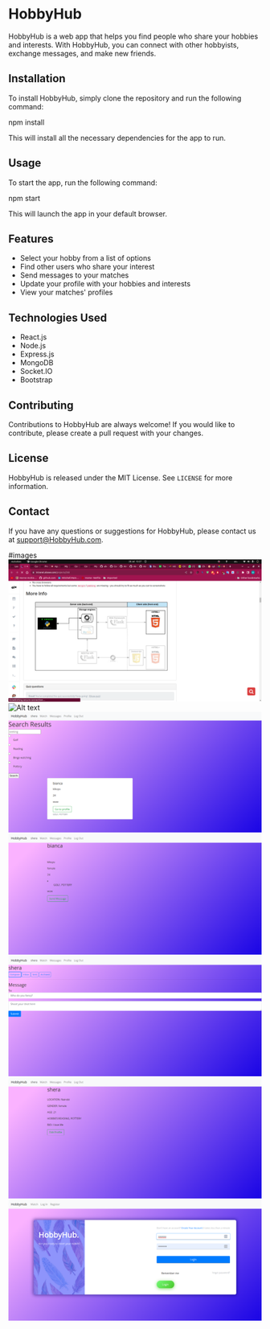 # HobbyHub

HobbyHub is a web app that helps you find people who share your hobbies and interests. With HobbyHub, you can connect with other hobbyists, exchange messages, and make new friends.

## Installation

To install HobbyHub, simply clone the repository and run the following command:

npm install


This will install all the necessary dependencies for the app to run.

## Usage

To start the app, run the following command:

npm start


This will launch the app in your default browser.

## Features

- Select your hobby from a list of options
- Find other users who share your interest
- Send messages to your matches
- Update your profile with your hobbies and interests
- View your matches' profiles

## Technologies Used

- React.js
- Node.js
- Express.js
- MongoDB
- Socket.IO
- Bootstrap

## Contributing

Contributions to HobbyHub are always welcome! If you would like to contribute, please create a pull request with your changes.

## License

HobbyHub is released under the MIT License. See `LICENSE` for more information.

## Contact

If you have any questions or suggestions for HobbyHub, please contact us at support@HobbyHub.com.


#images
<img src="unmismatched/images/1.png" alt="Alt text" title="Optional title">
<img src="/images/2.png" alt="Alt text" title="Optional title">
<img src="unmismatched/images/3.png" alt="Alt text" title="Optional title">
<img src="unmismatched/images/4.png" alt="Alt text" title="Optional title">
<img src="unmismatched/images/5.png" alt="Alt text" title="Optional title">
<img src="unmismatched/images/6.png" alt="Alt text" title="Optional title">
<img src="unmismatched/images/7.png" alt="Alt text" title="Optional title">
